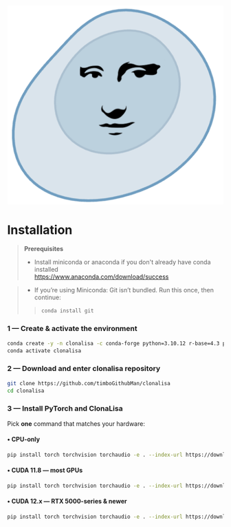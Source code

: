 ![ClonaLiSA](https://raw.githubusercontent.com/timboGithubMan/clonalisa/ebb9c1a510d5feccab17cfa6de91b3e2b310d534/logo.png)
# Installation

> **Prerequisites**  
> * Install miniconda or anaconda if you don't already have conda installed  
> https://www.anaconda.com/download/success

> * If you’re using Miniconda:
> Git isn’t bundled. Run this once, then continue:
>> ```bash
>> conda install git
>> ```

### 1 — Create & activate the environment

```bash
conda create -y -n clonalisa -c conda-forge python=3.10.12 r-base=4.3 pip
conda activate clonalisa
```

### 2 — Download and enter clonalisa repository

```bash
git clone https://github.com/timboGithubMan/clonalisa
cd clonalisa
```

### 3 — Install PyTorch and ClonaLisa

Pick **one** command that matches your hardware:

#### • CPU-only

```bash
pip install torch torchvision torchaudio -e . --index-url https://download.pytorch.org/whl/cpu
```

#### • CUDA 11.8 — most GPUs

```bash
pip install torch torchvision torchaudio -e . --index-url https://download.pytorch.org/whl/cu118
```

#### • CUDA 12.x — RTX 5000-series & newer

```bash
pip install torch torchvision torchaudio -e . --index-url https://download.pytorch.org/whl/cu128
```
